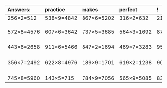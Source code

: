 | Answers: | practice | makes | perfect | ! |
| :--- | :--- | :--- | :--- | :--- |
| 256×2=512 | 538×9=4842 | 867×6=5202 | 316×2=632 | 215×6=1290 | 
|   |   |   |   |   | 
|   |   |   |   |   | 
|   |   |   |   |   | 
| 572×8=4576 | 607×6=3642 | 737×5=3685 | 564×3=1692 | 877×5=4385 | 
|   |   |   |   |   | 
|   |   |   |   |   | 
|   |   |   |   |   | 
|   |   |   |   |   | 
| 443×6=2658 | 911×6=5466 | 847×2=1694 | 469×7=3283 | 953×7=6671 | 
|   |   |   |   |   | 
|   |   |   |   |   | 
|   |   |   |   |   | 
|   |   |   |   |   | 
| 356×7=2492 | 622×8=4976 | 189×9=1701 | 619×2=1238 | 909×8=7272 | 
|   |   |   |   |   | 
|   |   |   |   |   | 
|   |   |   |   |   | 
|   |   |   |   |   | 
| 745×8=5960 | 143×5=715 | 784×9=7056 | 565×9=5085 | 838×8=6704 | 
